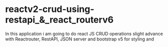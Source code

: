 # reactv2-crud-using-restapi_&_react_routerv6
In this application i am going to do react JS CRUD operations slight advance with Reactrouter, RestAPI, JSON server and bootstrap v5 for styling and 
